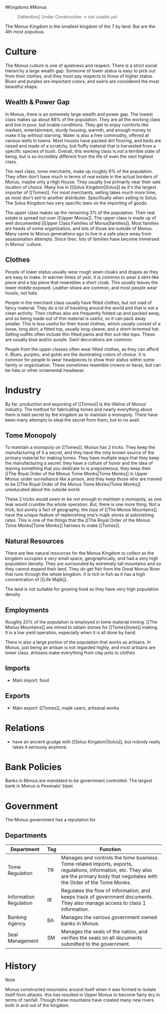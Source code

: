 #Kingdoms #Monus

> [!attention] 
> Under Construction -> *not usable yet*


The Monus Kingdom is the smallest kingdom of the 7 by land. But are the 4th most populous.

# Culture
The Monus culture is one of quietness and respect. There is a strict social hierarchy a large wealth gap. Someone of lower status is easy to pick out from their clothes, and they must pay respects to those of higher status. Blues and purples are important colors, and swirls are considered the most beautiful shape.
## Wealth & Power Gap
In Monus, there is an extremely large wealth and power gap. The lowest class makes up about 88% of the population. They are all the working class and live in poor, but livable conditions. They get to enjoy comforts like markets, entertainment, sturdy housing, warmth, and enough money to make it by without starving. Water is also a free commodity, offered at various wells in towns. Most houses have packed dirt flooring, and beds are raised and made of a scratchy, but fluffy material that is harvested from a specific species of bush. Overall, this working class is not a terrible state of being, but is so incredibly different from the life of even the next highest class.

The next class, tome merchants, make up roughly 9% of the population. They often don't have much in terms of real estate in the actual borders of Monus, maybe only a High House. They usually live primarily near their sale location of choice. Many live in [[Solus Kingdom|Solus]] as it's the largest importer of [[Tomes]]. For most merchants, selling takes much more time, as most don't sell to another distributer. Specifically when selling to Solus. The Solus Kingdom has very specific laws on the importing of goods.

The upper class makes up the remaining 3% of the population. Their real estate is spread out over [[Upper Monus]]. The upper class is made up of well documented [[Upper Class Families of Monus|families]]. Most families are heads of some organization, and lots of those are outside of Monus. Many came to Monus generations ago to live in a safe place away from assassination attempts. Since then, lots of families have become immersed in Monus' culture. 
## Clothes
People of lower status usually wear rough sewn cloaks and drapes as they are easy to make. In warmer times of year, it is common to wear a skirt-like piece and a top piece that resembles a short cloak. This usually leaves the lower middle exposed. Leather shoes are common, and most people wear hoods, not hats.

People in the merchant class usually have fitted clothes, but not mad of fancy material. They do a lot of traveling around the world and that is not a clean activity. Their clothes also are frequently folded up and packed away, and so being made out of thin material is useful, so it can pack away smaller. This is less useful for their travel clothes, which usually consist of a loose, long skirt; a fitted top, usually long-sleeve; and a short-brimmed hat. Selling outfits often include thin fitted pants and thin suit-like tops. These are usually blue and/or purple. Swirl decorations are common.

People from the upper classes often wear fitted clothes, as they can afford it. Blues, purples, and golds are the dominating colors of choice. It is common for people to wear headpieces to show their status within some family or organization. These sometimes resemble crowns or tiaras, but can be hats or other ornamental headwear.
# Industry
By far, production and exporting of [[Tomes]] is the lifeline of Monus' industry. The method for fabricating tomes and nearly everything about them is held secret by the kingdom as to maintain a monopoly. There have been many attempts to steal the secret from them, but to no avail.
## Tome Monopoly
To maintain a monopoly on [[Tomes]], Monus has 2 tricks. They keep the manufacturing of it a secret, and they have the only known source of the primary material for making tomes. They have multiple ways that they keep the manufacturing a secret: they have a culture of honor and the idea of leaving something that you dedicate to is preposterous, they keep their [[The Royal Order of the Monus Tome Monks|Tome Monks]] in Upper Monus under surveillance like a prison, and they keep those who are trained to be [[The Royal Order of the Monus Tome Monks|Tome Monks]] uneducated about the outside world.

These 2 tricks would seem to be not enough to maintain a monopoly, as one leak would crumble the whole operation. But, there is one more thing. Not a trick, but purely a fact of geography, the tops of [[The Monus Mountains]] have the unique feature of replenishing one's majik stores at astonishing rates. This is one of the things that the [[The Royal Order of the Monus Tome Monks|Tome Monks]] harness to make [[Tomes]].
## Natural Resources
There are few natural resources for the Monus Kingdom to collect as the kingdom occupies a very small space, geographically, and had a very high population density. They are surrounded by extremely tall mountains and so they cannot expand their land. They do get fish from the Great Monus River that runs through the whole kingdom. It is rich in fish as it has a high concentration of [[Life Majik]].

The land is not suitable for growing food as they have very high population density
## Employments
Roughly 20% of the population is employed in tome material mining. [[The Monus Mountains]] are mined to obtain stones for [[Tomes|tome]] making. It is a low yield operation, especially when it is all done by hand.

There is also a large portion of the population that works as artisans. In Monus, just being an artisan is not regarded highly, and most artisans are lower class. Artisans make everything from clay pots to clothes
## Imports
- Main import: food
## Exports
- Main export: [[Tomes]], majik users, artisanal works.
# Relations
- have an ancient grudge with [[Solus Kingdom|Solus]], but nobody really takes it seriously anymore.
# Bank Policies
Banks in Monus are mandated to be government controlled. The largest bank in Monus is Pexenato' bipei.
# Government
The Monus government has a reputation for 
## Departments
| Department             | Tag | Function                                                                                                                                                                               |
| ---------------------- | --- | -------------------------------------------------------------------------------------------------------------------------------------------------------------------------------------- |
| Tome Regulation        | TR  | Manages and controls the tome business. Tome related imports, exports, regulations, information, etc. They also are the primary body that negotiates with the Order of the Tome Monks. |
| Information Regulation | IR  | Regulates the flow of information, and keeps track of government documents. They also manage access to class 1 information.                                                            |
| Banking Agency         | BA  | Manages the various government owned banks in Monus.                                                                                                                                   |
| Seal Management        | SM  | Manages the seals of the nation, and verifies the seals on all documents submitted to the government.                                                                                  |
# History

> [!Note]
> Monus constructed mountains around itself when it was formed to isolate itself from attacks. this has resulted in Upper Monus to become fairly dry in terms of rainfall. Though these mountains have created many new rivers both in and out of the kingdom.
